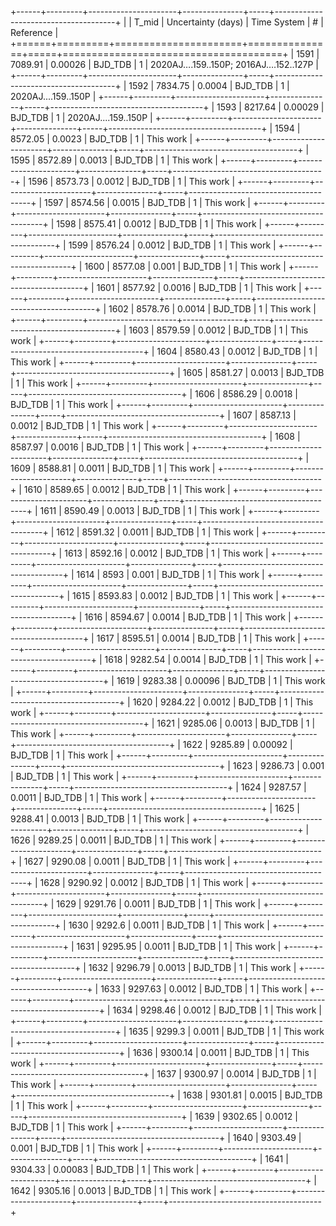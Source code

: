 +------+---------+----------------------+---------------+-----+--------------------------------------+
|      |   T_mid |   Uncertainty (days) | Time System   |   # | Reference                            |
+======+=========+======================+===============+=====+======================================+
| 1591 | 7089.91 |              0.00026 | BJD_TDB       |   1 | 2020AJ….159..150P; 2016AJ….152..127P |
+------+---------+----------------------+---------------+-----+--------------------------------------+
| 1592 | 7834.75 |              0.0004  | BJD_TDB       |   1 | 2020AJ....159..150P                  |
+------+---------+----------------------+---------------+-----+--------------------------------------+
| 1593 | 8217.64 |              0.00029 | BJD_TDB       |   1 | 2020AJ....159..150P                  |
+------+---------+----------------------+---------------+-----+--------------------------------------+
| 1594 | 8572.05 |              0.0023  | BJD_TDB       |   1 | This work                            |
+------+---------+----------------------+---------------+-----+--------------------------------------+
| 1595 | 8572.89 |              0.0013  | BJD_TDB       |   1 | This work                            |
+------+---------+----------------------+---------------+-----+--------------------------------------+
| 1596 | 8573.73 |              0.0012  | BJD_TDB       |   1 | This work                            |
+------+---------+----------------------+---------------+-----+--------------------------------------+
| 1597 | 8574.56 |              0.0015  | BJD_TDB       |   1 | This work                            |
+------+---------+----------------------+---------------+-----+--------------------------------------+
| 1598 | 8575.41 |              0.0012  | BJD_TDB       |   1 | This work                            |
+------+---------+----------------------+---------------+-----+--------------------------------------+
| 1599 | 8576.24 |              0.0012  | BJD_TDB       |   1 | This work                            |
+------+---------+----------------------+---------------+-----+--------------------------------------+
| 1600 | 8577.08 |              0.001   | BJD_TDB       |   1 | This work                            |
+------+---------+----------------------+---------------+-----+--------------------------------------+
| 1601 | 8577.92 |              0.0016  | BJD_TDB       |   1 | This work                            |
+------+---------+----------------------+---------------+-----+--------------------------------------+
| 1602 | 8578.76 |              0.0014  | BJD_TDB       |   1 | This work                            |
+------+---------+----------------------+---------------+-----+--------------------------------------+
| 1603 | 8579.59 |              0.0012  | BJD_TDB       |   1 | This work                            |
+------+---------+----------------------+---------------+-----+--------------------------------------+
| 1604 | 8580.43 |              0.0012  | BJD_TDB       |   1 | This work                            |
+------+---------+----------------------+---------------+-----+--------------------------------------+
| 1605 | 8581.27 |              0.0013  | BJD_TDB       |   1 | This work                            |
+------+---------+----------------------+---------------+-----+--------------------------------------+
| 1606 | 8586.29 |              0.0018  | BJD_TDB       |   1 | This work                            |
+------+---------+----------------------+---------------+-----+--------------------------------------+
| 1607 | 8587.13 |              0.0012  | BJD_TDB       |   1 | This work                            |
+------+---------+----------------------+---------------+-----+--------------------------------------+
| 1608 | 8587.97 |              0.0016  | BJD_TDB       |   1 | This work                            |
+------+---------+----------------------+---------------+-----+--------------------------------------+
| 1609 | 8588.81 |              0.0011  | BJD_TDB       |   1 | This work                            |
+------+---------+----------------------+---------------+-----+--------------------------------------+
| 1610 | 8589.65 |              0.0012  | BJD_TDB       |   1 | This work                            |
+------+---------+----------------------+---------------+-----+--------------------------------------+
| 1611 | 8590.49 |              0.0013  | BJD_TDB       |   1 | This work                            |
+------+---------+----------------------+---------------+-----+--------------------------------------+
| 1612 | 8591.32 |              0.0011  | BJD_TDB       |   1 | This work                            |
+------+---------+----------------------+---------------+-----+--------------------------------------+
| 1613 | 8592.16 |              0.0012  | BJD_TDB       |   1 | This work                            |
+------+---------+----------------------+---------------+-----+--------------------------------------+
| 1614 | 8593    |              0.001   | BJD_TDB       |   1 | This work                            |
+------+---------+----------------------+---------------+-----+--------------------------------------+
| 1615 | 8593.83 |              0.0012  | BJD_TDB       |   1 | This work                            |
+------+---------+----------------------+---------------+-----+--------------------------------------+
| 1616 | 8594.67 |              0.0014  | BJD_TDB       |   1 | This work                            |
+------+---------+----------------------+---------------+-----+--------------------------------------+
| 1617 | 8595.51 |              0.0014  | BJD_TDB       |   1 | This work                            |
+------+---------+----------------------+---------------+-----+--------------------------------------+
| 1618 | 9282.54 |              0.0014  | BJD_TDB       |   1 | This work                            |
+------+---------+----------------------+---------------+-----+--------------------------------------+
| 1619 | 9283.38 |              0.00096 | BJD_TDB       |   1 | This work                            |
+------+---------+----------------------+---------------+-----+--------------------------------------+
| 1620 | 9284.22 |              0.0012  | BJD_TDB       |   1 | This work                            |
+------+---------+----------------------+---------------+-----+--------------------------------------+
| 1621 | 9285.06 |              0.0013  | BJD_TDB       |   1 | This work                            |
+------+---------+----------------------+---------------+-----+--------------------------------------+
| 1622 | 9285.89 |              0.00092 | BJD_TDB       |   1 | This work                            |
+------+---------+----------------------+---------------+-----+--------------------------------------+
| 1623 | 9286.73 |              0.001   | BJD_TDB       |   1 | This work                            |
+------+---------+----------------------+---------------+-----+--------------------------------------+
| 1624 | 9287.57 |              0.0011  | BJD_TDB       |   1 | This work                            |
+------+---------+----------------------+---------------+-----+--------------------------------------+
| 1625 | 9288.41 |              0.0013  | BJD_TDB       |   1 | This work                            |
+------+---------+----------------------+---------------+-----+--------------------------------------+
| 1626 | 9289.25 |              0.0011  | BJD_TDB       |   1 | This work                            |
+------+---------+----------------------+---------------+-----+--------------------------------------+
| 1627 | 9290.08 |              0.0011  | BJD_TDB       |   1 | This work                            |
+------+---------+----------------------+---------------+-----+--------------------------------------+
| 1628 | 9290.92 |              0.0012  | BJD_TDB       |   1 | This work                            |
+------+---------+----------------------+---------------+-----+--------------------------------------+
| 1629 | 9291.76 |              0.0011  | BJD_TDB       |   1 | This work                            |
+------+---------+----------------------+---------------+-----+--------------------------------------+
| 1630 | 9292.6  |              0.0011  | BJD_TDB       |   1 | This work                            |
+------+---------+----------------------+---------------+-----+--------------------------------------+
| 1631 | 9295.95 |              0.0011  | BJD_TDB       |   1 | This work                            |
+------+---------+----------------------+---------------+-----+--------------------------------------+
| 1632 | 9296.79 |              0.0013  | BJD_TDB       |   1 | This work                            |
+------+---------+----------------------+---------------+-----+--------------------------------------+
| 1633 | 9297.63 |              0.0012  | BJD_TDB       |   1 | This work                            |
+------+---------+----------------------+---------------+-----+--------------------------------------+
| 1634 | 9298.46 |              0.0012  | BJD_TDB       |   1 | This work                            |
+------+---------+----------------------+---------------+-----+--------------------------------------+
| 1635 | 9299.3  |              0.0011  | BJD_TDB       |   1 | This work                            |
+------+---------+----------------------+---------------+-----+--------------------------------------+
| 1636 | 9300.14 |              0.0011  | BJD_TDB       |   1 | This work                            |
+------+---------+----------------------+---------------+-----+--------------------------------------+
| 1637 | 9300.97 |              0.0014  | BJD_TDB       |   1 | This work                            |
+------+---------+----------------------+---------------+-----+--------------------------------------+
| 1638 | 9301.81 |              0.0015  | BJD_TDB       |   1 | This work                            |
+------+---------+----------------------+---------------+-----+--------------------------------------+
| 1639 | 9302.65 |              0.0012  | BJD_TDB       |   1 | This work                            |
+------+---------+----------------------+---------------+-----+--------------------------------------+
| 1640 | 9303.49 |              0.001   | BJD_TDB       |   1 | This work                            |
+------+---------+----------------------+---------------+-----+--------------------------------------+
| 1641 | 9304.33 |              0.00083 | BJD_TDB       |   1 | This work                            |
+------+---------+----------------------+---------------+-----+--------------------------------------+
| 1642 | 9305.16 |              0.0013  | BJD_TDB       |   1 | This work                            |
+------+---------+----------------------+---------------+-----+--------------------------------------+